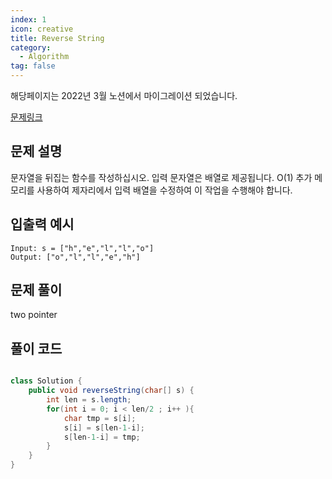 ```yaml
---
index: 1
icon: creative
title: Reverse String
category:
  - Algorithm
tag: false
---
```


해당페이지는 2022년 3월 노션에서 마이그레이션 되었습니다.

[문제링크](https://leetcode.com/problems/reverse-string/)

## 문제 설명

문자열을 뒤집는 함수를 작성하십시오. 입력 문자열은 배열로 제공됩니다.
O(1) 추가 메모리를 사용하여 제자리에서 입력 배열을 수정하여 이 작업을 수행해야 합니다.

## 입출력 예시

```
Input: s = ["h","e","l","l","o"]
Output: ["o","l","l","e","h"]
```

## 문제 풀이

two pointer

## 풀이 코드

```java

class Solution {
    public void reverseString(char[] s) {
        int len = s.length;
        for(int i = 0; i < len/2 ; i++ ){
            char tmp = s[i];
            s[i] = s[len-1-i];
            s[len-1-i] = tmp;
        }
    }
}
```

